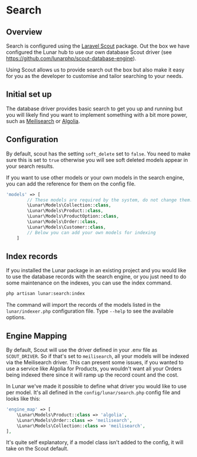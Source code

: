 # Search

## Overview

Search is configured using the [Laravel Scout](https://laravel.com/docs/9.x/scout) package.  Out the box we have configured the Lunar hub to use our own database Scout driver (see https://github.com/lunarphp/scout-database-engine).

Using Scout allows us to provide search out the box but also make it easy for you as the developer to customise and tailor searching to your needs.

## Initial set up

The database driver provides basic search to get you up and running but you will likely find you want to implement something with a bit more power, such as [Meilisearch](https://www.meilisearch.com/) or [Algolia](https://www.algolia.com/).

## Configuration

By default, scout has the setting `soft_delete` set to `false`. You need to make sure this is set to `true` otherwise you will see soft deleted models appear in your search results.

If you want to use other models or your own models in the search engine, you can add the reference for them on the config file.

```php
'models' => [
        // These models are required by the system, do not change them.
        \Lunar\Models\Collection::class,
        \Lunar\Models\Product::class,
        \Lunar\Models\ProductOption::class,
        \Lunar\Models\Order::class,
        \Lunar\Models\Customer::class,
        // Below you can add your own models for indexing
    ]
```

## Index records

If you installed the Lunar package in an existing project and you would like to use the database records with the search engine, or you just need to do some maintenance on the indexes, you can use the index command.

```sh
php artisan lunar:search:index
```

The command will import the records of the models listed in the `lunar/indexer.php` configuration file. Type `--help` to see the available options.

## Engine Mapping

By default, Scout will use the driver defined in your .env file as `SCOUT_DRIVER`. So if that's set to `meilisearch`, all your models will be indexed via the Meilisearch driver. This can present some issues, if you wanted to use a service like Algolia for Products, you wouldn't want all your Orders being indexed there since it will ramp up the record count and the cost.

In Lunar we've made it possible to define what driver you would like to use per model. It's all defined in the `config/lunar/search.php` config file and looks like this:

```php
'engine_map' => [
    \Lunar\Models\Product::class => 'algolia',
    \Lunar\Models\Order::class => 'meilisearch',
    \Lunar\Models\Collection::class => 'meilisearch',
],
```

It's quite self explanatory, if a model class isn't added to the config, it will take on the Scout default.
